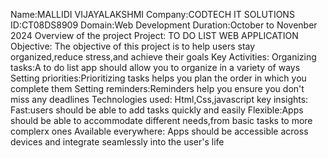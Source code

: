 Name:MALLIDI VIJAYALAKSHMI
Company:CODTECH IT SOLUTIONS
ID:CT08DS8909
Domain:Web Development
Duration:October to Novenber 2024
Overview of the project
Project: TO DO LIST WEB APPLICATION
Objective:
The objective of this project is to help users stay organized,reduce stress,and achieve their goals
Key Activities:
Organizing tasks:A to do list app should allow you to organize in a variety of ways
Setting priorities:Prioritizing tasks helps you plan the order in which you complete them
Setting reminders:Reminders help you ensure you don't miss any deadlines
Technologies used:
Html,Css,javascript
key insights:
Fast:users should be able to add tasks quickly and easily
Flexible:Apps should be able to accommodate different needs,from basic tasks to more complerx ones
Available everywhere: Apps should be accessible across devices and integrate seamlessly into the user's life 
